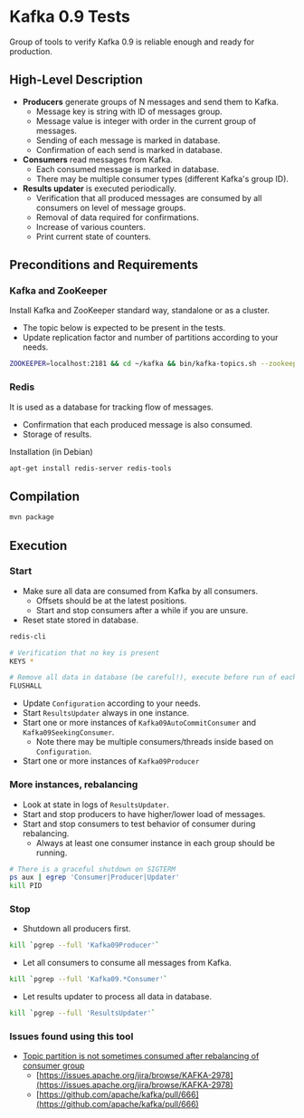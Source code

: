 Kafka 0.9 Tests
===============

Group of tools to verify Kafka 0.9 is reliable enough and ready for production.


High-Level Description
----------------------

- **Producers** generate groups of N messages and send them to Kafka.
    - Message key is string with ID of messages group.
    - Message value is integer with order in the current group of messages.
    - Sending of each message is marked in database.
    - Confirmation of each send is marked in database.
- **Consumers** read messages from Kafka.
    - Each consumed message is marked in database.
    - There may be multiple consumer types (different Kafka's group ID).
- **Results updater** is executed periodically.
    - Verification that all produced messages are consumed by all consumers on level of message groups.
    - Removal of data required for confirmations.
    - Increase of various counters.
    - Print current state of counters.


Preconditions and Requirements
------------------------------

### Kafka and ZooKeeper

Install Kafka and ZooKeeper standard way, standalone or as a cluster.

- The topic below is expected to be present in the tests.
- Update replication factor and number of partitions according to your needs.

````sh
ZOOKEEPER=localhost:2181 && cd ~/kafka && bin/kafka-topics.sh --zookeeper $ZOOKEEPER --create --replication-factor 1 --partitions 9 --topic kafka-test
````


### Redis

It is used as a database for tracking flow of messages.

- Confirmation that each produced message is also consumed.
- Storage of results.

Installation (in Debian)

````sh
apt-get install redis-server redis-tools
````


Compilation
-----------

````sh
mvn package
````


Execution
---------

### Start

- Make sure all data are consumed from Kafka by all consumers.
    - Offsets should be at the latest positions.
    - Start and stop consumers after a while if you are unsure.
- Reset state stored in database.

````sh
redis-cli

# Verification that no key is present
KEYS *

# Remove all data in database (be careful!), execute before run of each test 
FLUSHALL
````

- Update `Configuration` according to your needs.
- Start `ResultsUpdater` always in one instance.
- Start one or more instances of `Kafka09AutoCommitConsumer` and `Kafka09SeekingConsumer`.
    - Note there may be multiple consumers/threads inside based on `Configuration`.
- Start one or more instances of `Kafka09Producer`


### More instances, rebalancing

- Look at state in logs of `ResultsUpdater`.
- Start and stop producers to have higher/lower load of messages.
- Start and stop consumers to test behavior of consumer during rebalancing.
    - Always at least one consumer instance in each group should be running.

````sh
# There is a graceful shutdown on SIGTERM
ps aux | egrep 'Consumer|Producer|Updater'
kill PID
````


### Stop

- Shutdown all producers first.

````sh
kill `pgrep --full 'Kafka09Producer'`
````

- Let all consumers to consume all messages from Kafka.
    
````sh
kill `pgrep --full 'Kafka09.*Consumer'`
````

- Let results updater to process all data in database.

````sh
kill `pgrep --full 'ResultsUpdater'`
````


### Issues found using this tool

- [Topic partition is not sometimes consumed after rebalancing of consumer group](https://github.com/avast/kafka-tests/tree/issue1/issues/1_rebalancing)
    - [https://issues.apache.org/jira/browse/KAFKA-2978](https://issues.apache.org/jira/browse/KAFKA-2978)
    - [https://github.com/apache/kafka/pull/666](https://github.com/apache/kafka/pull/666)
